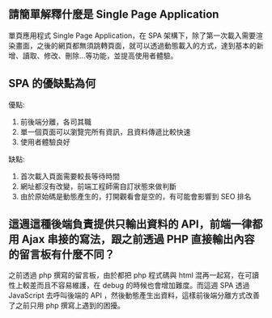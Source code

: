 ## 請簡單解釋什麼是 Single Page Application
單頁應用程式 Single Page Application，在 SPA 架構下，除了第一次載入需要渲染畫面，之後的網頁都無須跳轉頁面，就可以透過動態載入的方式，達到基本的新增、讀取、修改、刪除...等功能，並提高使用者體驗。

## SPA 的優缺點為何
優點:

  1. 前後端分離，各司其職 
  2. 單一個頁面可以瀏覽完所有資訊，且資料傳遞比較快速
  3. 使用者體驗良好

缺點:

  1. 首次載入頁面需要較長等待時間
  2. 網址都沒有改變，前端工程師需自訂狀態來做判斷
  3. 由於原始碼是動態產生的，打開觀看會是空的，有可能會影響到 SEO 排名


## 這週這種後端負責提供只輸出資料的 API，前端一律都用 Ajax 串接的寫法，跟之前透過 PHP 直接輸出內容的留言板有什麼不同？

之前透過 php 撰寫的留言板，由於都把 php 程式碼與 html 混再一起寫，在可讀性上較差而且不容易維護，在 debug 的時候也會增加難度。而這週 SPA 透過 JavaScript 去呼叫後端的 API ，然後動態產生出資料，這樣前後端分離方式改善了之前只用 php 撰寫上遇到的困擾。